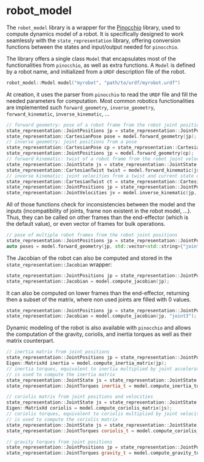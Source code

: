 # robot_model

The `robot_model` library is a wrapper for the [Pinocchio](https://github.com/stack-of-tasks/pinocchio) library, used
to compute dynamics model of a robot.
It is specifically designed to work seamlessly with the `state_representation` library, offering conversion functions
between the states and input/output needed for `pinocchio`.

The library offers a single class `Model` that encapsulates most of the functionalities from `pinocchio`, as well
as extra functions.
A `Model` is defined by a robot name, and initialized from a `URDF` description file of the robot.

```cpp
robot_model::Model model("myrobot", "path/to/urdf/myrobot.urdf")
```

At creation, it uses the parser from `pinocchio` to read the `URDF` file and fill the needed parameters for computation.
Most common robotics functionalities are implemented such `forward_geometry`, `inverse_geometry`, `forward_kinematic`,
`inverse_kinematic`, ...

```cpp
// forward geometry: pose of a robot frame from the robot joint positions
state_representation::JointPositions jp = state_representation::JointPositions::Random("myrobot", 7);
state_representation::CartesianPose pose = model.forward_geometry(jp);
// inverse geometry: joint positions from a pose
state_representation::CartesianPose cp = state_representation::CartesianPose::Random("eef");
state_representation::JointPositions jp = model.forward_geometry(cp);
// forward kinematic: twist of a robot frame from the robot joint velocities and positions
state_representation::JointState js = state_representation::JointState::Random("myrobot", 7);
state_representation::CartesianTwist twist = model.forward_kinematic(js);
// inverse kinematic: joint velocities from a twist and current state of the robot
state_representation::CartesianTwist ct = state_representation::CartesianTwist::Random("eef");
state_representation::JointPositions jp = state_representation::JointPositions::Random("myrobot", 7);
state_representation::JointVelocities jv = model.inverse_kinematic(jp, ct);
```

All of those functions check for inconsistencies between the model and the inputs (incompatibility of joints, frame
non existent in the robot model, ...).
Thus, they can be called on other frames than the end-effector (which is the default value), or even vector of frames
for bulk operations.

```cpp
// pose of multiple robot frames from the robot joint positions
state_representation::JointPositions jp = state_representation::JointPositions::Random("myrobot", 7);
auto poses = model.forward_geometry(jp, std::vector<std::string>{"joint2", "eef_link"});
```

The Jacobian of the robot can also be computed and stored in the `state_representation::Jacobian` wrapper:

```cpp
state_representation::JointPositions jp = state_representation::JointPositions::Random("myrobot", 7);
state_representation::Jacobian = model.compute_jacobian(jp);
```

It can also be computed on lower frames than the end-effector, returning then a subset of the matrix, where non used
joints are filled with 0 values.

```cpp
state_representation::JointPositions jp = state_representation::JointPositions::Random("myrobot", 7);
state_representation::Jacobian = model.compute_jacobian(jp, "joint3");
```

Dynamic modeling of the robot is also available with `pinocchio` and allows the computation of the gravity, coriolis, and
inertia torques as well as their matrix counterpart.

```cpp
// inertia matrix from joint positions
state_representation::JointPositions jp = state_representation::JointPositions::Random("myrobot", 7);
Eigen::MatrixXd inertia = model.compute_inertia_matrix(jp);
// inertia torques, equivalent to inertia multiplied by joint accelerations. The joint positions part of the state
// is used to compute the inertia matrix
state_representation::JointState js = state_representation::JointState::Random("myrobot", 7);
state_representation::JointTorques inertia_t = model.compute_inertia_torques(js);

// coriolis matrix from joint positions and velocities
state_representation::JointState js = state_representation::JointState::Random("myrobot", 7);
Eigen::MatrixXd coriolis = model.compute_coriolis_matrix(js);
// coriolis torques, equivalent to coriolis multiplied by joint velocities. The joint positions part of the state
// is used to compute the coriolis matrix
state_representation::JointState js = state_representation::JointState::Random("myrobot", 7);
state_representation::JointTorques coriolis_t = model.compute_coriolis_torques(js);

// gravity torques from joint positions
state_representation::JointPositions jp = state_representation::JointPositions::Random("myrobot", 7);
state_representation::JointTorques gravity_t = model.compute_gravity_torques(jp);
```